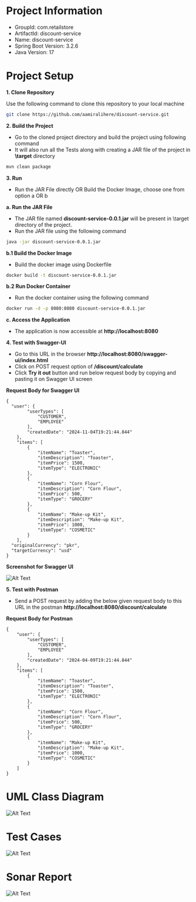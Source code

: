 # **Project Information**

- GroupId: com.retailstore
- ArtifactId: discount-service
- Name: discount-service
- Spring Boot Version: 3.2.6
- Java Version: 17

# **Project Setup**

**1. Clone Repository**

Use the following command to clone this repository to your local machine

```bash
git clone https://github.com/aamiralihere/discount-service.git
```

**2. Build the Project**
- Go to the cloned project directory and build the project using following command
- It will also run all the Tests along with creating a JAR file of the project in **\target** directory

```bash
mvn clean package
```

**3. Run**
-  Run the JAR File directly OR Build the Docker Image, choose one from option a OR b

**a. Run the JAR File**
- The JAR file named **discount-service-0.0.1.jar** will be present in \target directory of the project.
- Run the JAR file using the following command

```bash
java -jar discount-service-0.0.1.jar
```

**b.1 Build the Docker Image**
- Build the docker image using Dockerfile

```bash
docker build -t discount-service-0.0.1.jar
```

**b.2 Run Docker Container**
- Run the docker container using the following command

```bash
docker run -d -p 8080:8080 discount-service-0.0.1.jar
```

**c. Access the Application**
- The application is now accessible at **http://localhost:8080**

**4. Test with Swagger-UI**
- Go to this URL in the browser **http://localhost:8080/swagger-ui/index.html**
- Click on POST request option of **/discount/calculate**
- Click **Try it out** button and run below request body by copying and pasting it on Swagger UI screen

**Request Body for Swagger UI**
```
{
  "user": {
        "userTypes": [
            "CUSTOMER",
            "EMPLOYEE"
        ],
        "createdDate": "2024-11-04T19:21:44.844"
    },
    "items": [
        {
            "itemName": "Toaster",
            "itemDescription": "Toaster",
            "itemPrice": 1500,
            "itemType": "ELECTRONIC"
        },
        {
            "itemName": "Corn Flour",
            "itemDescription": "Corn Flour",
            "itemPrice": 500,
            "itemType": "GROCERY"
        },
        {
            "itemName": "Make-up Kit",
            "itemDescription": "Make-up Kit",
            "itemPrice": 1000,
            "itemType": "COSMETIC"
        }
    ],
  "originalCurrency": "pkr",
  "targetCurrency": "usd"
}
```

**Screenshot for Swagger UI**

![Alt Text](images/discount-service-Swagger-UI.png)

**5. Test with Postman**
- Send a POST request by adding the below given request body to this URL in the postman **http://localhost:8080/discount/calculate**

**Request Body for Postman**
```
{
    "user": {
        "userTypes": [
            "CUSTOMER",
            "EMPLOYEE"
        ],
        "createdDate": "2024-04-09T19:21:44.844"
    },
    "items": [
        {
            "itemName": "Toaster",
            "itemDescription": "Toaster",
            "itemPrice": 1500,
            "itemType": "ELECTRONIC"
        },
        {
            "itemName": "Corn Flour",
            "itemDescription": "Corn Flour",
            "itemPrice": 500,
            "itemType": "GROCERY"
        },
        {
            "itemName": "Make-up Kit",
            "itemDescription": "Make-up Kit",
            "itemPrice": 1000,
            "itemType": "COSMETIC"
        }
    ]
}
```

# **UML Class Diagram**

![Alt Text](images/discount-service-uml.png)

# **Test Cases** 

![Alt Text](images/discount-service-tests.png)

# **Sonar Report**

![Alt Text](images/discount-service-sonar.png)
